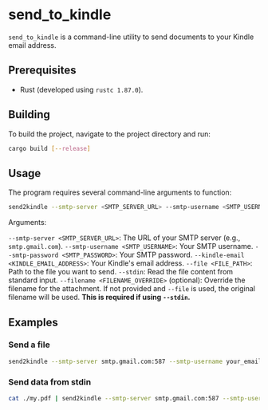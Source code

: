 # send_to_kindle

`send_to_kindle` is a command-line utility to send documents to your Kindle email address.

## Prerequisites

- Rust (developed using `rustc 1.87.0`).

## Building

To build the project, navigate to the project directory and run:

```sh
cargo build [--release]
```

## Usage

The program requires several command-line arguments to function:

```sh
send2kindle --smtp-server <SMTP_SERVER_URL> --smtp-username <SMTP_USERNAME> --smtp-password <SMTP_PASSWORD> --kindle-email <KINDLE_EMAIL_ADDRESS> (--file <FILE_PATH> | --stdin) [--filename <FILENAME_OVERRIDE>]
```

Arguments:

`--smtp-server <SMTP_SERVER_URL>`: The URL of your SMTP server (e.g., `smtp.gmail.com`).
`--smtp-username <SMTP_USERNAME>`: Your SMTP username.
`--smtp-password <SMTP_PASSWORD>`: Your SMTP password.
`--kindle-email <KINDLE_EMAIL_ADDRESS>`: Your Kindle's email address.
`--file <FILE_PATH>`: Path to the file you want to send.
`--stdin`: Read the file content from standard input.
`--filename <FILENAME_OVERRIDE>` (optional): Override the filename for the attachment. If not provided and `--file` is used, the original filename will be used. **This is required if using `--stdin`.**

## Examples

### Send a file

```sh
send2kindle --smtp-server smtp.gmail.com:587 --smtp-username your_email@gmail.com --smtp-password your_password --kindle-email your_kindle@kindle.com --file ./invoice.test.pdf
```

### Send data from stdin

```sh
cat ./my.pdf | send2kindle --smtp-server smtp.gmail.com:587 --smtp-username your_email@gmail.com --smtp-password your_password --kindle-email your_kindle@kindle.com --stdin --filename "renamed.my.pdf"
```
